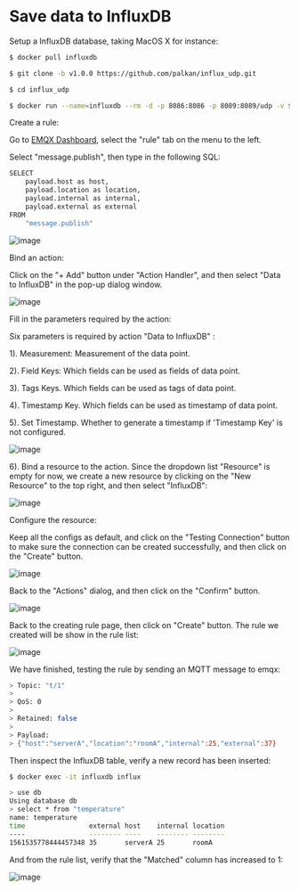 # Save data to InfluxDB

Setup a InfluxDB database, taking MacOS X for instance:

```bash
$ docker pull influxdb

$ git clone -b v1.0.0 https://github.com/palkan/influx_udp.git

$ cd influx_udp

$ docker run --name=influxdb --rm -d -p 8086:8086 -p 8089:8089/udp -v ${PWD}/files/influxdb.conf:/etc/influxdb/influxdb.conf:ro -e INFLUXDB_DB=db influxdb:latest
```

Create a rule:

Go to [EMQX Dashboard](http://127.0.0.1:18083/#/rules), select the
"rule" tab on the menu to the left.

Select "message.publish", then type in the following SQL:

```bash
SELECT
    payload.host as host,
    payload.location as location,
    payload.internal as internal,
    payload.external as external
FROM
    "message.publish"
```

![image](./assets/rule-engine/influxdb_sql_1.png)

Bind an action:

Click on the "+ Add" button under "Action Handler", and then select
"Data to InfluxDB" in the pop-up dialog window.

![image](./assets/rule-engine/influxdb_action_0.png)

Fill in the parameters required by the action:

Six parameters is required by action "Data to InfluxDB" :

1). Measurement: Measurement of the data point.

2). Field Keys: Which fields can be used as fields of data point.

3). Tags Keys. Which fields can be used as tags of data point.

4). Timestamp Key. Which fields can be used as timestamp of data
point.

5). Set Timestamp. Whether to generate a timestamp if 'Timestamp Key'
is not configured.

![image](./assets/rule-engine/influxdb_action_1.png)

6). Bind a resource to the action. Since the dropdown list "Resource"
is empty for now, we create a new resource by clicking on the "New
Resource" to the top right, and then select "InfluxDB":

![image](./assets/rule-engine/influxdb_action_2.png)

Configure the resource:

Keep all the configs as default, and click on the "Testing Connection"
button to make sure the connection can be created successfully, and
then click on the "Create" button.

![image](./assets/rule-engine/influxdb_resource_0.png)

Back to the "Actions" dialog, and then click on the "Confirm" button.

![image](./assets/rule-engine/influxdb_action_3.png)

Back to the creating rule page, then click on "Create" button. The rule we created will be show in the rule list:

![image](./assets/rule-engine/influxdb_rule_overview_0.png)

We have finished, testing the rule by sending an MQTT message to
    emqx:

```bash
> Topic: "t/1"
>
> QoS: 0
>
> Retained: false
>
> Payload:
> {"host":"serverA","location":"roomA","internal":25,"external":37}
```

Then inspect the InfluxDB table, verify a new record has been
inserted:

```bash
$ docker exec -it influxdb influx

> use db
Using database db
> select * from "temperature"
name: temperature
time                external host    internal location
----                -------- ----    -------- --------
1561535778444457348 35       serverA 25       roomA
```

And from the rule list, verify that the "Matched" column has increased
to 1:

![image](./assets/rule-engine/influxdb_rule_overview_1.png)
